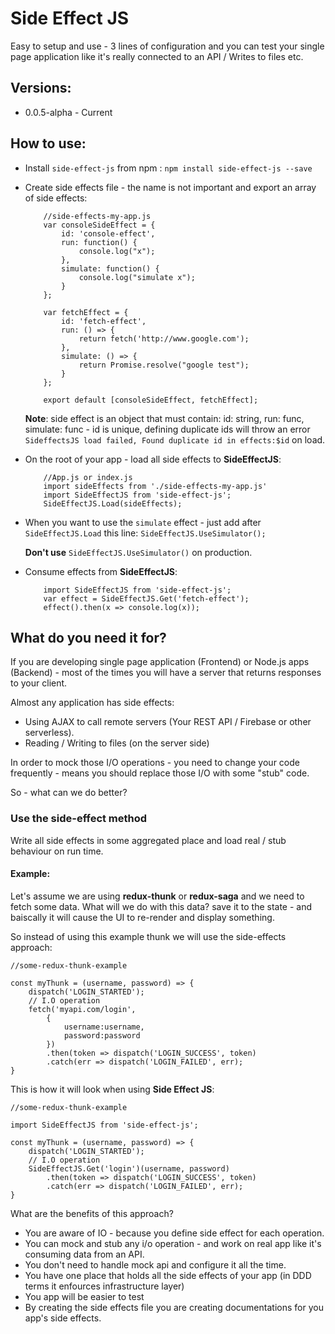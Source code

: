 # Side Effect JS
Easy to setup and use - 3 lines of configuration and you can test your single page application like it's really connected to an API / Writes to files etc.

## Versions:
* 0.0.5-alpha - Current

## How to use:
* Install `side-effect-js` from npm : `npm install side-effect-js --save`
* Create side effects file - the name is not important and export an array of side effects:
	```
		//side-effects-my-app.js
		var consoleSideEffect = {
			id: 'console-effect',
			run: function() {
				console.log("x");
			},
			simulate: function() {
				console.log("simulate x");
			}
		};

		var fetchEffect = {
			id: 'fetch-effect',
			run: () => {
				return fetch('http://www.google.com');
			},
			simulate: () => {
				return Promise.resolve("google test");
			}
		};

		export default [consoleSideEffect, fetchEffect];
	```
	**Note**: side effect is an object that must contain: id: string, run: func, simulate: func - id is unique, defining duplicate ids will throw an error `SideffectsJS load failed, Found duplicate id in effects:$id` on load.
	

* On the root of your app - load all side effects to **SideEffectJS**:
	```
		//App.js or index.js
		import sideEffects from './side-effects-my-app.js'
		import SideEffectJS from 'side-effect-js';
		SideEffectJS.Load(sideEffects);
	```

* When you want to use the `simulate` effect - just add after `SideEffectJS.Load` this line: `SideEffectJS.UseSimulator();
`

	 **Don't use** `SideEffectJS.UseSimulator()` on production.

* Consume effects from **SideEffectJS**: 
	```
		import SideEffectJS from 'side-effect-js';
		var effect = SideEffectJS.Get('fetch-effect');
		effect().then(x => console.log(x));
	```
## What do you need it for?
If you are developing single page application (Frontend) or Node.js apps (Backend) - most of the times you will have a server that returns responses to your client.

Almost any application has side effects:

* Using AJAX to call remote servers (Your REST API / Firebase or other serverless).
* Reading / Writing to files (on the server side)

In order to mock those I/O operations - you need to change your code frequently - means you should replace those I/O with some "stub" code.

So - what can we do better?

### Use the side-effect method
Write all side effects in some aggregated place and load real / stub behaviour on run time.

#### Example:

Let's assume we are using **redux-thunk** or **redux-saga** and we need to fetch some data.
What will we do with this data? save it to the state - and baiscally it will cause the UI to re-render and display something. 

So instead of using this example thunk we will use the side-effects approach:
```
//some-redux-thunk-example

const myThunk = (username, password) => {
	dispatch('LOGIN_STARTED');
	// I.O operation
	fetch('myapi.com/login',
		{
			username:username,
			password:password
		})
		.then(token => dispatch('LOGIN_SUCCESS', token)
		.catch(err => dispatch('LOGIN_FAILED', err);
}
```

This is how it will look when using **Side Effect JS**:
```
//some-redux-thunk-example

import SideEffectJS from 'side-effect-js';

const myThunk = (username, password) => {
	dispatch('LOGIN_STARTED');
	// I.O operation
	SideEffectJS.Get('login')(username, password)
		.then(token => dispatch('LOGIN_SUCCESS', token)
		.catch(err => dispatch('LOGIN_FAILED', err);
}
```

What are the benefits of this approach?

* You are aware of IO - because you define side effect for each operation.
* You can mock and stub any i/o operation - and work on real app like it's consuming data from an API.
* You don't need to handle mock api and configure it all the time.
* You have one place that holds all the side effects of your app (in DDD terms it enfources infrastructure layer)
* You app will be easier to test 
* By creating the side effects file you are creating documentations for you app's side effects.